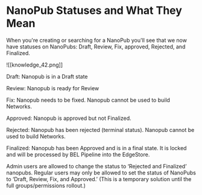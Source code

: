 # NanoPub Statuses and What They Mean

When you're creating or searching for a NanoPub you'll see that we now have statuses on NanoPubs: Draft, Review, Fix, approved, Rejected, and Finalized.

![[knowledge_42.png]]

Draft: Nanopub is in a Draft state

Review: Nanopub is ready for Review

Fix: Nanopub needs to be fixed. Nanopub cannot be used to build Networks.

Approved: Nanopub is approved but not Finalized. 

Rejected: Nanopub has been rejected (terminal status). Nanopub cannot be used
to build Networks.

Finalized: Nanopub has been Approved and is in a final state. It is locked and will be
processed by BEL Pipeline into the EdgeStore. 

Admin users are allowed to change the status to ‘Rejected and Finalized’ nanopubs.
Regular users may only be allowed to set the status of NanoPubs to ‘Draft, Review, Fix, and Approved.’
(This is a temporary solution until the full groups/permissions rollout.)
